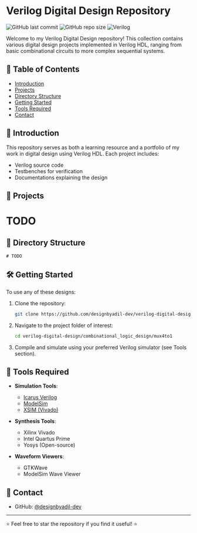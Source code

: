 # Verilog Digital Design Repository

![GitHub last commit](https://img.shields.io/github/last-commit/designbyadil-dev/verilog-digital-design)
![GitHub repo size](https://img.shields.io/github/repo-size/designbyadil-dev/verilog-digital-design)
![Verilog](https://img.shields.io/badge/Verilog-FF0000?style=flat&logo=verilog)

Welcome to my Verilog Digital Design repository! This collection contains various digital design projects implemented in Verilog HDL, ranging from basic combinational circuits to more complex sequential systems.

## 📌 Table of Contents
- [Introduction](#-introduction)
- [Projects](#-projects)
- [Directory Structure](#-directory-structure)
- [Getting Started](#-getting-started)
- [Tools Required](#-tools-required)
- [Contact](#-contact)

## 🌟 Introduction
This repository serves as both a learning resource and a portfolio of my work in digital design using Verilog HDL. Each project includes:
- Verilog source code
- Testbenches for verification
- Documentations explaining the design

## 🚀 Projects


# TODO



## 📂 Directory Structure
```
# TODO

```

## 🛠 Getting Started
To use any of these designs:

1. Clone the repository:
   ```bash
   git clone https://github.com/designbyadil-dev/verilog-digital-design.git
   ```

2. Navigate to the project folder of interest:
   ```bash
   cd verilog-digital-design/combinational_logic_design/mux4to1
   ```

3. Compile and simulate using your preferred Verilog simulator (see Tools section).

## 🔧 Tools Required
- **Simulation Tools**:
  - [Icarus Verilog](http://iverilog.icarus.com/)
  - [ModelSim](https://www.mentor.com/products/fv/modelsim/)
  - [XSIM (Vivado)](https://www.xilinx.com/products/design-tools/vivado.html)
  
- **Synthesis Tools**:
  - Xilinx Vivado
  - Intel Quartus Prime
  - Yosys (Open-source)

- **Waveform Viewers**:
  - GTKWave
  - ModelSim Wave Viewer


## 📧 Contact
- GitHub: [@designbyadil-dev](https://github.com/designbyadil-dev)


---

⭐ Feel free to star the repository if you find it useful! ⭐
